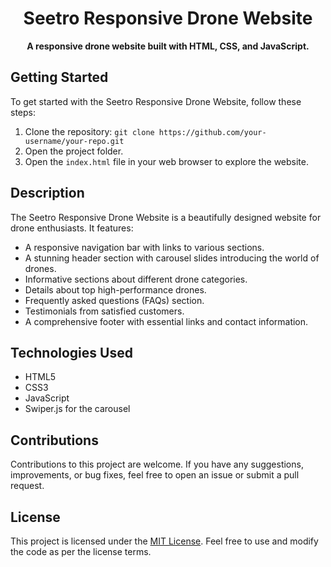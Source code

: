 <div align="center">
  <h1>Seetro Responsive Drone Website</h1>
</div>

<div align="center">
</div>

<div align="center">
  <strong>A responsive drone website built with HTML, CSS, and JavaScript.</strong>
</div>

##  Getting Started

To get started with the Seetro Responsive Drone Website, follow these steps:

1. Clone the repository: `git clone https://github.com/your-username/your-repo.git`
2. Open the project folder.
3. Open the `index.html` file in your web browser to explore the website.

##  Description

The Seetro Responsive Drone Website is a beautifully designed website for drone enthusiasts. It features:

- A responsive navigation bar with links to various sections.
- A stunning header section with carousel slides introducing the world of drones.
- Informative sections about different drone categories.
- Details about top high-performance drones.
- Frequently asked questions (FAQs) section.
- Testimonials from satisfied customers.
- A comprehensive footer with essential links and contact information.

## Technologies Used

- HTML5
- CSS3
- JavaScript
- Swiper.js for the carousel


##  Contributions

Contributions to this project are welcome. If you have any suggestions, improvements, or bug fixes, feel free to open an issue or submit a pull request.

##  License

This project is licensed under the [MIT License](https://opensource.org/licenses/MIT). Feel free to use and modify the code as per the license terms.